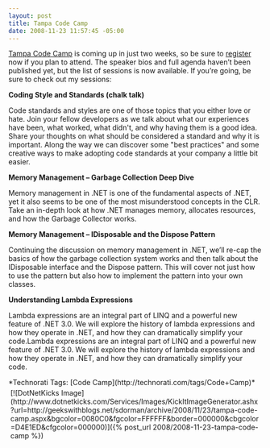 ```yaml
---
layout: post
title: Tampa Code Camp
date: 2008-11-23 11:57:45 -05:00
---
```


[Tampa Code Camp](http://www.tampacodecamp.com/) is coming up in just two weeks, so be sure to [register](http://www.clicktoattend.com/?id=132006) now if you plan to attend. The speaker bios and full agenda haven’t been published yet, but the list of sessions is now available. If you’re going, be sure to check out my sessions:

**Coding Style and Standards (chalk talk)**

Code standards and styles are one of those topics that you either love or hate. Join your fellow developers as we talk about what our experiences have been, what worked, what didn't, and why having them is a good idea. Share your thoughts on what should be considered a standard and why it is important. Along the way we can discover some "best practices" and some creative ways to make adopting code standards at your company a little bit easier.

**Memory Management – Garbage Collection Deep Dive**

Memory management in .NET is one of the fundamental aspects of .NET, yet it also seems to be one of the most misunderstood concepts in the CLR. Take an in-depth look at how .NET manages memory, allocates resources, and how the Garbage Collector works.

**Memory Management – IDisposable and the Dispose Pattern**

Continuing the discussion on memory management in .NET, we’ll re-cap the basics of how the garbage collection system works and then talk about the IDisposable interface and the Dispose pattern. This will cover not just how to use the pattern but also how to implement the pattern into your own classes.

**Understanding Lambda Expressions**

Lambda expressions are an integral part of LINQ and a powerful new feature of .NET 3.0. We will explore the history of lambda expressions and how they operate in .NET, and how they can dramatically simplify your code.Lambda expressions are an integral part of LINQ and a powerful new feature of .NET 3.0. We will explore the history of lambda expressions and how they operate in .NET, and how they can dramatically simplify your code.
  <div style="padding-bottom: 0px; margin: 0px; padding-left: 0px; padding-right: 0px; display: inline; float: none; padding-top: 0px" id="scid:0767317B-992E-4b12-91E0-4F059A8CECA8:f5e25f2b-01bc-454e-8555-ba8f6dc1a21e" class="wlWriterSmartContent">*Technorati Tags: [Code Camp](http://technorati.com/tags/Code+Camp)*</div><div class="wlWriterHeaderFooter" style="text-align:left; margin:0px; padding:4px 4px 4px 4px;">[![DotNetKicks Image](http://www.dotnetkicks.com/Services/Images/KickItImageGenerator.ashx?url=http://geekswithblogs.net/sdorman/archive/2008/11/23/tampa-code-camp.aspx&bgcolor=0080C0&fgcolor=FFFFFF&border=000000&cbgcolor=D4E1ED&cfgcolor=000000)]({% post_url 2008/2008-11-23-tampa-code-camp %})</div>
